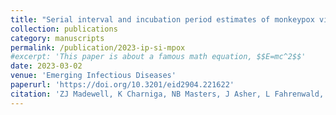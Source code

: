 ```yaml
---
title: "Serial interval and incubation period estimates of monkeypox virus infection in 12 U.S. jurisdictions, May – August 2022"
collection: publications
category: manuscripts
permalink: /publication/2023-ip-si-mpox
#excerpt: 'This paper is about a famous math equation, $$E=mc^2$$'
date: 2023-03-02
venue: 'Emerging Infectious Diseases'
paperurl: 'https://doi.org/10.3201/eid2904.221622'
citation: 'ZJ Madewell, K Charniga, NB Masters, J Asher, L Fahrenwald, W Still, J Chen, N Kipperman, D Bui, M Shea, K Saunders, L Saathoff-Huber, S Johnson, K Harbi, AL Berns, T Perez, E Gateley, IH Spicknall, Y Nakazawa, TL Gift, 2022 Mpox Outbreak Response Team. (2023). &quot;Serial interval and incubation period estimates of monkeypox virus infection in 12 U.S. jurisdictions, May – August 2022.&quot; <i>Emerging Infectious Diseases</i>. 29(4): 818-821.'
---
```


